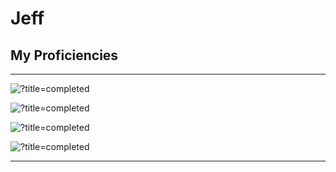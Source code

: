# Jeff

## My Proficiencies
----------------------------------------------

![?title=completed](https://progress-bar.dev/75/?title=Lua&suffix=(experienced)&width=250&color=737373) 

![?title=completed](https://progress-bar.dev/55/?title=Java&suffix=(intermediate)&width=245&color=737373) 

![?title=completed](https://progress-bar.dev/35/?title=Python&suffix=(novice)&width=233&color=737373) 

![?title=completed](https://progress-bar.dev/15/?title=SQL&suffix=(beginner)&width=250&color=737373) 


----------------------------------------------
> 
